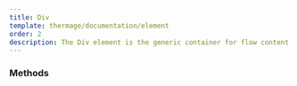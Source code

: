 ```yaml
---
title: Div
template: thermage/documentation/element
order: 2
description: The Div element is the generic container for flow content.
---
```


### Methods
